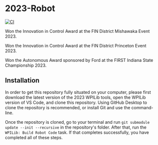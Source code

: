 # 2023-Robot

[![CI](https://github.com/frc868/2023-Robot/actions/workflows/main.yml/badge.svg)](https://github.com/frc868/2023-Robot/actions/workflows/main.yml)

Won the Innovation in Control Award at the FIN District Mishawaka Event 2023.

Won the Innovation in Control Award at the FIN District Princeton Event 2023.

Won the Autonomous Award sponsored by Ford at the FIRST Indiana State Championship 2023.

## Installation

In order to get this repository fully situated on your computer, please first download the latest version of the 2023 WPILib tools, open the WPILib version of VS Code, and clone this repository. Using GitHub Desktop to clone the repository is recommended, or install Git and use the command-line.

Once the repository is cloned, go to your terminal and run `git submodule update --init --recursive` in the repository's folder. After that, run the `WPILib: Build Robot Code` task. If that completes successfully, you have completed all of these steps.
